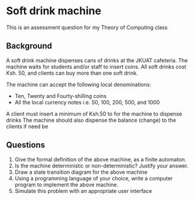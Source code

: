 # Soft drink machine

This is an assessment question for my Theory of Computing class

## Background

A soft drink machine dispenses cans of drinks at the JKUAT cafeteria.
The machine waits for students and/or staff to insert coins.
All soft drinks cost Ksh. 50, and clients can buy more than one soft drink.

The machine can accept the following local denominations:

- Ten, Twenty and Fourty-shilling coins
- All the local currency notes i.e. 50, 100, 200, 500, and 1000

A client must insert a minimum of Ksh.50 to for the machine to dispense drinks
The machine should also dispense the balance (change) to the clients if need be

## Questions

1. Give the formal definition of the above machine, as a finite automaton.
2. Is the machine deterministic or non-deterministic? Justify your answer.
3. Draw a state transition diagram for the above machine
4. Using a programming language of your choice, write a computer program to implement the above machine.
5. Simulate this problem with an appropriate user interface

